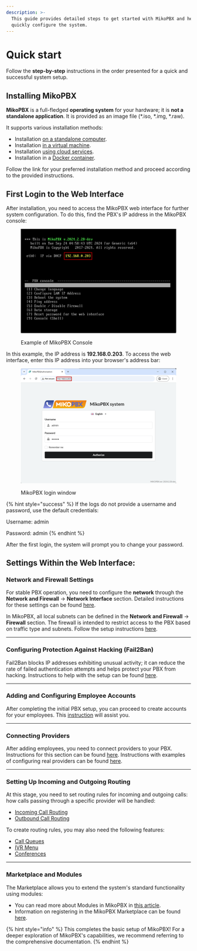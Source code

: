 ```yaml
---
description: >-
  This guide provides detailed steps to get started with MikoPBX and helps you
  quickly configure the system.
---
```


# Quick start

Follow the **step-by-step** instructions in the order presented for a quick and successful system setup.

## Installing MikoPBX

**MikoPBX** is a full-fledged **operating system** for your hardware; it is **not a standalone application**. It is provided as an image file (\*.iso, \*.img, \*.raw).

It supports various installation methods:

* Installation [on a standalone computer](../setup/bare-metal.md).
* Installation [in a virtual machine](../setup/hypervisor/).
* Installation [using cloud services](../setup/cloud/).
* Installation in a [Docker container](../setup/docker/).

Follow the link for your preferred installation method and proceed according to the provided instructions.

## First Login to the Web Interface

After installation, you need to access the MikoPBX web interface for further system configuration. To do this, find the PBX's IP address in the MikoPBX console:

<figure><img src="../.gitbook/assets/mikopbxIPAddress.png" alt=""><figcaption><p>Example of MikoPBX Console</p></figcaption></figure>

In this example, the IP address is **192.168.0.203**. To access the web interface, enter this IP address into your browser's address bar:

<figure><img src="../.gitbook/assets/mikopbxWEBinterface.png" alt=""><figcaption><p>MikoPBX login window</p></figcaption></figure>

{% hint style="success" %}
If the logs do not provide a username and password, use the default credentials:

Username: admin

Password: admin
{% endhint %}

After the first login, the system will prompt you to change your password.

## Settings Within the Web Interface:

### Network and Firewall Settings

For stable PBX operation, you need to configure the **network** through the **Network and Firewall** → **Network Interface** section. Detailed instructions for these settings can be found [here](../manual/connectivity/network.md).

In MikoPBX, all local subnets can be defined in the **Network and Firewall** → **Firewall** section. The firewall is intended to restrict access to the PBX based on traffic type and subnets. Follow the setup instructions [here](../manual/connectivity/firewall.md).

***

### Configuring Protection Against Hacking (Fail2Ban)

Fail2Ban blocks IP addresses exhibiting unusual activity; it can reduce the rate of failed authentication attempts and helps protect your PBX from hacking. Instructions to help with the setup can be found [here](../manual/connectivity/fail2-ban.md).

***

### Adding and Configuring Employee Accounts

After completing the initial PBX setup, you can proceed to create accounts for your employees. This [instruction](../manual/telephony/extensions.md) will assist you.

***

### Connecting Providers

After adding employees, you need to connect providers to your PBX. Instructions for this section can be found [here](../manual/routing/providers.md). Instructions with examples of configuring real providers can be found [here](https://chatgpt.com/faq/providers/).

***

### Setting Up Incoming and Outgoing Routing

At this stage, you need to set routing rules for incoming and outgoing calls: how calls passing through a specific provider will be handled:

* [Incoming Call Routing](../manual/routing/incoming-routing.md)
* [Outbound Call Routing](../manual/routing/outbound-routing.md)

To create routing rules, you may also need the following features:

* [Call Queues](../manual/telephony/call-queues.md)
* [IVR Menu](../manual/telephony/ivr-menu.md)
* [Conferences](../manual/telephony/conference-rooms.md)

***

### Marketplace and Modules

The Marketplace allows you to extend the system's standard functionality using modules:

* You can read more about Modules in MikoPBX in [this article](../manual/modules/).
* Information on registering in the MikoPBX Marketplace can be found [here](../manual/modules/licensing.md).

{% hint style="info" %}
This completes the basic setup of MikoPBX! For a deeper exploration of MikoPBX's capabilities, we recommend referring to the comprehensive documentation.
{% endhint %}
